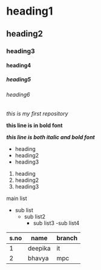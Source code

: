 # heading1
## heading2
### heading3
#### heading4
##### heading5
###### heading6

*this is my first repository*

**this line is in bold font**

***this line is both italic and bold font***

- heading
- heading2
- heading3

1. heading 
2. heading2
3. heading3

main list
- sub list
  - sub list2
    - sub list3
      -sub list4
       

s.no|name|branch
----|-----|-----
1|deepika|it
2|bhavya|mpc

    
    
